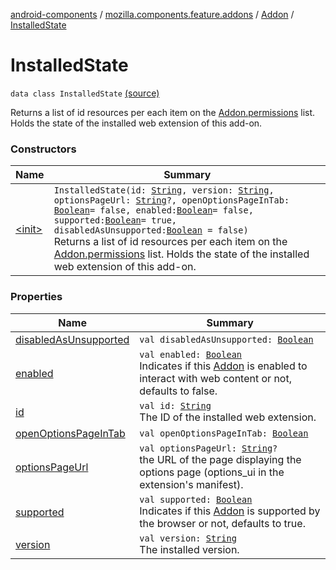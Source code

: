 [android-components](../../../index.md) / [mozilla.components.feature.addons](../../index.md) / [Addon](../index.md) / [InstalledState](./index.md)

# InstalledState

`data class InstalledState` [(source)](https://github.com/mozilla-mobile/android-components/blob/master/components/feature/addons/src/main/java/mozilla/components/feature/addons/Addon.kt#L94)

Returns a list of id resources per each item on the [Addon.permissions](../permissions.md) list.
Holds the state of the installed web extension of this add-on.

### Constructors

| Name | Summary |
|---|---|
| [&lt;init&gt;](-init-.md) | `InstalledState(id: `[`String`](https://kotlinlang.org/api/latest/jvm/stdlib/kotlin/-string/index.html)`, version: `[`String`](https://kotlinlang.org/api/latest/jvm/stdlib/kotlin/-string/index.html)`, optionsPageUrl: `[`String`](https://kotlinlang.org/api/latest/jvm/stdlib/kotlin/-string/index.html)`?, openOptionsPageInTab: `[`Boolean`](https://kotlinlang.org/api/latest/jvm/stdlib/kotlin/-boolean/index.html)` = false, enabled: `[`Boolean`](https://kotlinlang.org/api/latest/jvm/stdlib/kotlin/-boolean/index.html)` = false, supported: `[`Boolean`](https://kotlinlang.org/api/latest/jvm/stdlib/kotlin/-boolean/index.html)` = true, disabledAsUnsupported: `[`Boolean`](https://kotlinlang.org/api/latest/jvm/stdlib/kotlin/-boolean/index.html)` = false)`<br>Returns a list of id resources per each item on the [Addon.permissions](../permissions.md) list. Holds the state of the installed web extension of this add-on. |

### Properties

| Name | Summary |
|---|---|
| [disabledAsUnsupported](disabled-as-unsupported.md) | `val disabledAsUnsupported: `[`Boolean`](https://kotlinlang.org/api/latest/jvm/stdlib/kotlin/-boolean/index.html) |
| [enabled](enabled.md) | `val enabled: `[`Boolean`](https://kotlinlang.org/api/latest/jvm/stdlib/kotlin/-boolean/index.html)<br>Indicates if this [Addon](../index.md) is enabled to interact with web content or not, defaults to false. |
| [id](id.md) | `val id: `[`String`](https://kotlinlang.org/api/latest/jvm/stdlib/kotlin/-string/index.html)<br>The ID of the installed web extension. |
| [openOptionsPageInTab](open-options-page-in-tab.md) | `val openOptionsPageInTab: `[`Boolean`](https://kotlinlang.org/api/latest/jvm/stdlib/kotlin/-boolean/index.html) |
| [optionsPageUrl](options-page-url.md) | `val optionsPageUrl: `[`String`](https://kotlinlang.org/api/latest/jvm/stdlib/kotlin/-string/index.html)`?`<br>the URL of the page displaying the options page (options_ui in the extension's manifest). |
| [supported](supported.md) | `val supported: `[`Boolean`](https://kotlinlang.org/api/latest/jvm/stdlib/kotlin/-boolean/index.html)<br>Indicates if this [Addon](../index.md) is supported by the browser or not, defaults to true. |
| [version](version.md) | `val version: `[`String`](https://kotlinlang.org/api/latest/jvm/stdlib/kotlin/-string/index.html)<br>The installed version. |
